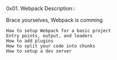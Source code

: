 0x01. Webpack
Description:bulb:

Brace yourselves, Webpack is comming

    How to setup Webpack for a basic project
    Entry points, output, and loaders
    How to add plugins
    How to split your code into chunks
    How to setup a dev server

